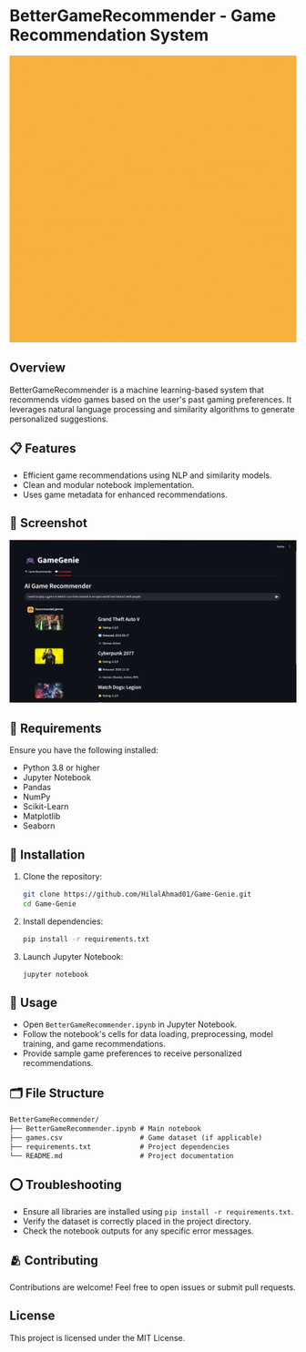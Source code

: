 # BetterGameRecommender - Game Recommendation System

![Game Recommendation System](Game_Genie/Game%20Recommendation%20System.gif)


## Overview
BetterGameRecommender is a machine learning-based system that recommends video games based on the user's past gaming preferences. It leverages natural language processing and similarity algorithms to generate personalized suggestions.


## 📋 Features
- Efficient game recommendations using NLP and similarity models.
- Clean and modular notebook implementation.
- Uses game metadata for enhanced recommendations.

## 📸 Screenshot
![App Screenshot](https://raw.githubusercontent.com/HilalAhmad01/Game-Genie/main/Game_Genie/Screenshot2.png)

## 📝 Requirements
Ensure you have the following installed:
- Python 3.8 or higher
- Jupyter Notebook
- Pandas
- NumPy
- Scikit-Learn
- Matplotlib
- Seaborn

## 🤖 Installation
1. Clone the repository:
    ```bash
    git clone https://github.com/HilalAhmad01/Game-Genie.git
    cd Game-Genie
    ```
2. Install dependencies:
    ```bash
    pip install -r requirements.txt
    ```
3. Launch Jupyter Notebook:
    ```bash
    jupyter notebook
    ```

## 🚀 Usage
- Open `BetterGameRecommender.ipynb` in Jupyter Notebook.
- Follow the notebook's cells for data loading, preprocessing, model training, and game recommendations.
- Provide sample game preferences to receive personalized recommendations.

## 🗂️ File Structure
```
BetterGameRecommender/
├── BetterGameRecommender.ipynb # Main notebook
├── games.csv                   # Game dataset (if applicable)
├── requirements.txt            # Project dependencies
└── README.md                   # Project documentation
```

## ⭕ Troubleshooting
- Ensure all libraries are installed using `pip install -r requirements.txt`.
- Verify the dataset is correctly placed in the project directory.
- Check the notebook outputs for any specific error messages.

## 🫂 Contributing
Contributions are welcome! Feel free to open issues or submit pull requests.

## License
This project is licensed under the MIT License.


